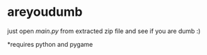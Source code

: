 # areyoudumb

just open *main.py* from extracted zip file and see if you are dumb :)

\*requires python and pygame
